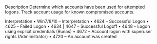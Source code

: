 Description
Determine which accounts have been used for attempted logons. Track account usage for known compromised accounts.

Interpretation
•  Win7/8/10 – Interpretation
•  4624 – Successful Logon
•  4625 – Failed Logon
•  4634 | 4647 – Successful Logoff
•  4648 – Logon using explicit credentials (Runas)
•  4672 – Account logon with superuser rights (Administrator)
•  4720 – An account was created 